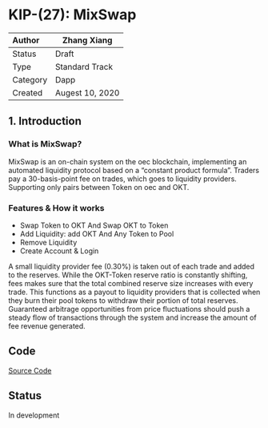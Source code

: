 # KIP-(27): MixSwap

| Author   | Zhang Xiang |
| :------- | ---------------------- |
| Status   | Draft                  |
| Type     | Standard Track         |
| Category | Dapp              |
| Created  | Augest 10, 2020           |

## 1. Introduction

### What is MixSwap? 
MixSwap is an on-chain system on the oec blockchain, implementing an automated liquidity protocol based on a “constant product formula”. 
Traders pay a 30-basis-point fee on trades, which goes to liquidity providers. Supporting only pairs between Token on oec and OKT.

### Features & How it works
- Swap Token to OKT And Swap OKT to Token
- Add Liquidity: add OKT And Any Token to Pool
- Remove Liquidity
- Create Account & Login

A small liquidity provider fee (0.30%) is taken out of each trade and added to the reserves. While the OKT-Token reserve ratio is constantly shifting, fees makes sure that the total combined reserve size increases with every trade. This functions as a payout to liquidity providers that is collected when they burn their pool tokens to withdraw their portion of total reserves. Guaranteed arbitrage opportunities from price fluctuations should push a steady flow of transactions through the system and increase the amount of fee revenue generated.


## Code
[Source Code](https://github.com/shellteo/myMix)

## Status
In development

